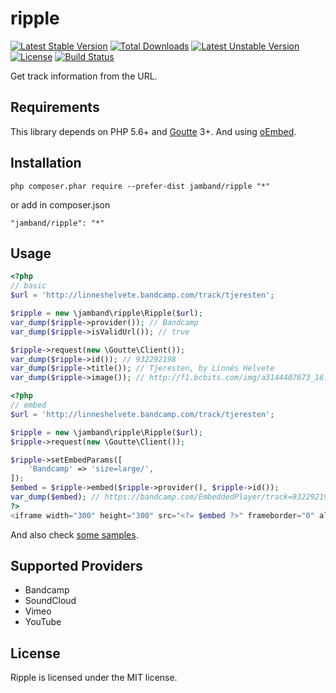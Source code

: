 # ripple

[![Latest Stable Version](https://poser.pugx.org/jamband/ripple/v/stable)](https://packagist.org/packages/jamband/ripple) [![Total Downloads](https://poser.pugx.org/jamband/ripple/downloads)](https://packagist.org/packages/jamband/ripple) [![Latest Unstable Version](https://poser.pugx.org/jamband/ripple/v/unstable)](https://packagist.org/packages/jamband/ripple) [![License](https://poser.pugx.org/jamband/ripple/license)](https://packagist.org/packages/jamband/ripple) [![Build Status](https://travis-ci.org/jamband/ripple.svg)](https://travis-ci.org/jamband/ripple)

Get track information from the URL.

## Requirements

This library depends on PHP 5.6+ and [Goutte](https://github.com/FriendsOfPHP/Goutte) 3+. And using [oEmbed](http://oembed.com/).

## Installation

```
php composer.phar require --prefer-dist jamband/ripple "*"
```

or add in composer.json
```
"jamband/ripple": "*"
```

## Usage

```php
<?php
// basic
$url = 'http://linneshelvete.bandcamp.com/track/tjeresten';

$ripple = new \jamband\ripple\Ripple($url);
var_dump($ripple->provider()); // Bandcamp
var_dump($ripple->isValidUrl()); // true

$ripple->request(new \Goutte\Client());
var_dump($ripple->id()); // 932292198
var_dump($ripple->title()); // Tjeresten, by Linnés Helvete
var_dump($ripple->image()); // http://f1.bcbits.com/img/a3144407673_16.jpg
```

```php
<?php
// embed
$url = 'http://linneshelvete.bandcamp.com/track/tjeresten';

$ripple = new \jamband\ripple\Ripple($url);
$ripple->request(new \Goutte\Client());

$ripple->setEmbedParams([
    'Bandcamp' => 'size=large/',
]);
$embed = $ripple->embed($ripple->provider(), $ripple->id());
var_dump($embed); // https://bandcamp.com/EmbeddedPlayer/track=932292198/size=large/
?>
<iframe width="300" height="300" src="<?= $embed ?>" frameborder="0" allowfullscreen></iframe>
```

And also check [some samples](https://github.com/jamband/ripple/tree/master/samples).

## Supported Providers

- Bandcamp
- SoundCloud
- Vimeo
- YouTube

## License
Ripple is licensed under the MIT license.
